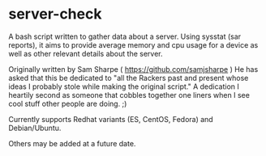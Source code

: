 # server-check

A bash script written to gather data about a server. Using sysstat (sar reports),
it aims to provide average memory and cpu usage for a device as well as other
relevant details about the server.

Originally written by Sam Sharpe ( https://github.com/samjsharpe ) He has asked 
that this be dedicated to "all the Rackers past and present whose ideas I probably 
stole while making the original script." A dedication I heartily second as someone
that cobbles together one liners when I see cool stuff other people are doing. ;)

Currently supports Redhat variants (ES, CentOS, Fedora) and Debian/Ubuntu.

Others may be added at a future date.
